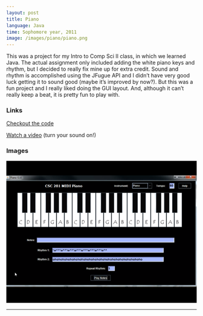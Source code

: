 ```yaml
---
layout: post
title: Piano
language: Java
time: Sophomore year, 2011
image: /images/piano/piano.png
---
```


This was a project for my Intro to Comp Sci II class, in which we learned Java. The actual assignment only included adding the white piano keys and rhythm, but I decided to really fix mine up for extra credit. Sound and rhythm is accomplished using the JFugue API and I didn’t have very good luck getting it to sound good (maybe it’s improved by now?). But this was a fun project and I really liked doing the GUI layout. And, although it can’t really keep a beat, it is pretty fun to play with.

<h3>Links</h3>
<a href="https://github.com/meredithmmyers/MIDIPiano" target="_blank">Checkout the code</a>

<a href="http://www.youtube.com/watch?v=TVCs60ifXDM" target="_blank">Watch a video</a> (turn your sound on!)

<h3>Images</h3>
<a href="/images/piano/piano.png" target="_blank"><img src="/images/piano/piano.png" alt="Piano"></a>

-----